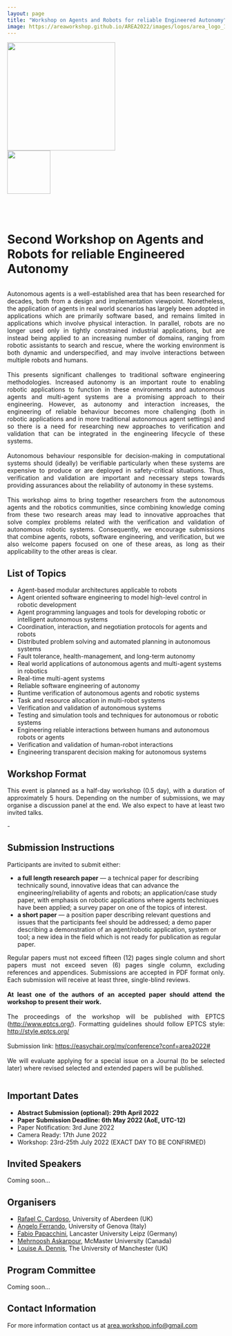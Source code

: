 ```yaml
---
layout: page
title: "Workshop on Agents and Robots for reliable Engineered Autonomy"
image: https://areaworkshop.github.io/AREA2022/images/logos/area_logo_1.png
---
```


<div class="columns large-7" >
<div markdown="1">

<!--<div style="float:left; clear:right; width:50%">
<img src="https://areaworkshop.github.io/AREA2022/images/logos/area_logo_1.png" style="width:250px"/>
</div>-->
<div>
<img src="https://areaworkshop.github.io/AREA2022/images/logos/area_logo_1.png" style="width:250px"/>
</div>

</div>
</div>

<div class="columns large-5" >
<div markdown="1">

<!--<div style="float:left; clear:right; width:50%">
<img src="https://areaworkshop.github.io/AREA2022/images/logos/ijcai_logo.png" style="width:100px"/>
</div>-->
<div>
<img src="https://areaworkshop.github.io/AREA2022/images/logos/ijcai_logo.png" style="width:100px"/>
</div>

</div>
</div>

<br />&nbsp;


# Second Workshop on Agents and Robots for reliable Engineered Autonomy

<div class="columns large-7" >
<div markdown="1">

<p align="justify">
  Autonomous agents is a well-established area that has been researched for decades, both from a design and implementation viewpoint.  Nonetheless, the application of agents in real world scenarios has largely been adopted in applications which are primarily software based, and remains limited in applications which involve physical interaction.
  In parallel, robots are no longer used only in tightly constrained industrial applications, but are instead being applied to an increasing number of domains, ranging from robotic assistants to search and rescue, where the working environment is both dynamic and underspecified, and may involve interactions between multiple robots and humans.<br>
<br>
  This presents significant challenges to traditional software engineering methodologies.  Increased autonomy is an important route to enabling robotic applications to function in these environments and autonomous agents and multi-agent systems are a promising approach to their engineering.  However, as autonomy and interaction increases, the engineering of reliable behaviour becomes more challenging (both in robotic applications and in more traditional autonomous agent settings) and so there is a need for researching new approaches to verification and validation that can be integrated in the engineering lifecycle of these systems.<br>
<br>
  Autonomous behaviour responsible for decision-making in computational systems should (ideally) be verifiable particularly when these systems are expensive to produce or are deployed in safety-critical situations. Thus, verification and validation are important and necessary steps towards providing assurances about the reliability of autonomy in these systems.<br>
<br>
  This workshop aims to bring together researchers from the autonomous agents and the robotics communities, since combining knowledge coming from these two research areas may lead to innovative approaches that solve complex problems related with the verification and validation of autonomous robotic systems. Consequently, we encourage submissions that combine agents, robots, software engineering, and verification, but we also welcome papers focused on one of these areas, as long as their applicability to the other areas is clear.
</p>

<!---
## Motivation

## Aim
--->

## List of Topics

<ul>
  <li> Agent-based modular architectures applicable to robots </li>
   <li> Agent oriented software engineering to model high-level control in robotic development </li>
   <li> Agent programming languages and tools for developing robotic or intelligent autonomous systems</li>
   <li> Coordination, interaction, and negotiation protocols for agents and robots</li>
   <li> Distributed problem solving and automated planning in autonomous systems</li>
   <li> Fault tolerance, health-management, and long-term autonomy</li>
   <li> Real world applications of autonomous agents and multi-agent systems in robotics</li>
   <li> Real-time multi-agent systems</li>
   <li> Reliable software engineering of autonomy</li>
   <li> Runtime verification of autonomous agents and robotic systems</li>
   <li> Task and resource allocation in multi-robot systems</li>
   <li> Verification and validation of autonomous systems</li>
   <li> Testing and simulation tools and techniques for autonomous or robotic systems</li>
   <li> Engineering reliable interactions between humans and autonomous robots or agents</li>
   <li> Verification and validation of human-robot interactions</li>
   <li> Engineering transparent decision making for autonomous systems</li>
</ul>


## Workshop Format

<p align="justify">
This event is planned as a half-day workshop (0.5 day), with a duration of approximately 5 hours. Depending on the number of submissions, we may organise a discussion panel at the end. We also expect to have at least two invited talks.
</p>
-

## Submission Instructions

<p align="justify">
Participants are invited to submit either:
<ul>
  <li><b>a full length research paper</b>
    &mdash;
    a technical paper for describing technically sound, innovative ideas that can advance the engineering/reliability of agents and robots;
    an application/case study paper, with emphasis on robotic applications where agents techniques have been applied;
    a survey paper on one of the topics of interest.</li>
  <li><b>a short paper</b>
    &mdash;
    a position paper describing relevant questions and issues that the participants feel should be addressed;
    a demo paper describing a demonstration of an agent/robotic application, system or tool;
    a new idea in the field which is not ready for publication as regular paper.</li>
</ul>
</p>
<p align="justify">
Regular papers must not exceed fifteen (12) pages single column and short papers must not exceed seven (6) pages single column, excluding references and appendices.
Submissions are accepted in PDF format only. Each submission will receive at least three, single-blind reviews.
<br><br>
<b>At least one of the authors of an accepted paper should attend the workshop to present their work. </b>
<br><br>
The proceedings of the workshop will be published with EPTCS (<a href="http://www.eptcs.org/">http://www.eptcs.org/</a>). Formatting guidelines should follow EPTCS style: <a href="http://style.eptcs.org/">http://style.eptcs.org/</a>
<br><br>
Submission link: <a href="https://easychair.org/my/conference?conf=area2022#">https://easychair.org/my/conference?conf=area2022#</a>
<br><br>
We will evaluate applying for a special issue on a Journal (to be selected later) where revised selected and extended papers will be published.
</p>

<!-- ## Accepted Papers

<div style="text-align:justify;">
<ul>
  <li>
  Peter Stringer, Rafael Cardoso, Xiaowei Huang and Louise Dennis. <i>Towards the Verification of Adaptable Reasoning in Autonomous Systems</i>.
  </li>
  <li>
  Eleonora Iotti, Giuseppe Petrosino, Stefania Monica and Federico Bergenti. <i>Early Experiments on Programming Autonomous Robots in Jadescript</i>.
  </li>
  <li>
  Livia Lestingi, Mehrnoosh Askarpour, Marcello Maria Bersani and Matteo Rossi. <i>Statistical Model Checking of Human-Robot Interaction Scenarios</i>.
  </li>
  <li>
  Victoria Edwards, Loy McGuire and Signe Redfield. <i>Establishing Reliable Robot Behavior using Capability Analysis Tables</i>.
  </li>
  <li>
  Simón C. Smith and Subramanian Ramamoorthy. <i>Semi-supervised Learning From Demonstration through Program Synthesis: An Inspection Robot Case Study</i>.
  </li>
  <li>
  Tuomas Halvari, Jukka K. Nurminen and Tommi Mikkonen. <i>Testing the Robustness of AutoML Systems</i>.
  </li>
  <li>
  Mehrnoosh Askarpour, Matteo Rossi and Omer Tiryakiler. <i>Co-Simulation of Human-Robot Collaboration: from Temporal Logic to 3D Simulation</i>.
  </li>
  <li>
  Connor Basich, Justin Svegliato and Shlomo Zilberstein. <i>Improving Competence for Reliable Autonomy</i>.
  </li>
  <li>
  Chidiebere Onyedinma, Patrick Gavigan and Babak Esfandiari. <i>Toward Campus Mail Delivery Using BDI</i>.
  </li>
  <li>
  Davide Ancona, Chiara Bassano, Manuela Chessa, Viviana Mascardi and Fabio Solari. <i>Engineering Reliable Interactions in the Reality-Artificiality Continuum</i>.
  </li>
</ul>
</div>

## Provisional programme : Friday 4th of September

The time is in <a href="https://time.is/it/CEST">CEST timezone</a>.

<table>
    <body>
        <tr>
            <th>13:00</th>
            <td colspan="4" class="stage-saturn">Welcome</td>
        </tr>
        <tr>
            <th>13:10</th>
            <td colspan="4" class="stage-earth">Keynote: <a href="https://sites.google.com/view/charles-lesire"> Charles Lesire </a>
              <span> Abstract: TBA
              </span>
            </td>
        </tr>
        <tr>
            <th>13:40</th>
            <td colspan="4" class="stage-venus">
            Question and Answer: Verification
            <span>
              Peter Stringer, Rafael Cardoso, Xiaowei Huang and Louise Dennis.
              <i>Towards the Verification of Adaptable Reasoning in Autonomous Systems</i>.
            </span>
            <br/>
            <span>
              Livia Lestingi, Mehrnoosh Askarpour, Marcello Maria Bersani and Matteo Rossi.
              <i>Statistical Model Checking of Human-Robot Interaction Scenarios</i>.
            </span>
            </td>
        </tr>
        <tr>
            <th>14:00</th>
            <td colspan="4" class="stage-mars">
            Question and Answer: Reliability
            <span>
              Victoria Edwards, Loy McGuire and Signe Redfield.
              <i>Establishing Reliable Robot Behavior using Capability Analysis Tables</i>.
            </span>
            <br/>
            <span>
              Connor Basich, Justin Svegliato and Shlomo Zilberstein.
              <i>Improving Competence for Reliable Autonomy</i>.
            </span>
            </td>
        </tr>
        <tr>
            <th>14:20</th>
            <td colspan="4" class="stage-venus">
            Question and Answer: Engineering
            <span>
              Eleonora Iotti, Giuseppe Petrosino, Stefania Monica and Federico Bergenti.
              <i>Early Experiments on Programming Autonomous Robots in Jadescript</i>.
            </span>
            <br/>
            <span>
              Chidiebere Onyedinma, Patrick Gavigan and Babak Esfandiari.
              <i>Toward Campus Mail Delivery Using BDI</i>.
            </span>
            </td>
        </tr>
       <tr>
            <th>14:40</th>
            <td colspan="4" class="stage-mercury">Break</td>
        </tr>
        <tr>
            <th>14:50</th>
            <td colspan="4" class="stage-earth">Keynote 2
              <span>TBA
              </span>
            </td>
        </tr>
        <tr>
            <th>15:20</th>
            <td colspan="4" class="stage-mars">
            Question and Answer: Learning
            <span>
              Simón C. Smith and Subramanian Ramamoorthy.
              <i>Semi-supervised Learning From Demonstration through Program Synthesis: An Inspection Robot Case Study</i>.
            </span>
            <br/>
            <span>
              Tuomas Halvari, Jukka K. Nurminen and Tommi Mikkonen.
              <i>Testing the Robustness of AutoML Systems</i>.
            </span>
            </td>
        </tr>
        <tr>
            <th>15:40</th>
            <td colspan="4" class="stage-venus">
            Question and Answer: Simulation
            <span>
              Mehrnoosh Askarpour, Matteo Rossi and Omer Tiryakiler.
              <i>Co-Simulation of Human-Robot Collaboration: from Temporal Logic to 3D Simulation</i>.
            </span>
            <br/>
            <span>
              	Davide Ancona, Chiara Bassano, Manuela Chessa, Viviana Mascardi and Fabio Solari	.
              <i>Engineering Reliable Interactions in the Reality-Artificiality Continuum</i>.
            </span>
            </td>
        </tr>
        <tr>
            <th>16:00</th>
            <td colspan="4" class="stage-earth">Keynote 3
              <span>TBA
              </span>
            </td>
        </tr>
        <tr>
            <th>16:30</th>
            <td colspan="4" class="stage-jupiter">Discussion panel
              <span> TBA
              </span>
            </td>
        </tr>
        <tr>
            <th>17:00</th>
            <td colspan="4" class="stage-saturn">Closing remarks
            </td>
        </tr>
    </body>
</table> -->

<div style="margin-top:10px;"></div>

<!-- ### Patronage

<a href="https://rainhub.org.uk/" target="_blank">
  <img align="left" src="https://areaworkshop.github.io/AREA2022/images/logos/RAIN.png" style="height:100px" style="width:100px" alt="RAIN Hub" title="RAIN Hub" hspace="10"/>
</a>
<a href="https://orcahub.org/" target="_blank">
  <img align="left" src="https://areaworkshop.github.io/AREA2022/images/logos/orca.jpeg" style="height:100px" style="width:100px" alt="ORCA Hub" title="ORCA Hub" hspace="10"/>
</a>
<a href="https://www.fairspacehub.org/" target="_blank">
  <img align="left" src="https://areaworkshop.github.io/AREA2022/images/logos/FAIR-SPACE_Logo_Col.png" style="height:100px" style="width:150px" alt="FAIR-SPACE Hub" title="FAIR-SPACE Hub" hspace="20"/>
</a>
<a href="https://www.consorzio-cini.it/index.php/en/labaiis-home" target="_blank">
  <img align="left" src="https://areaworkshop.github.io/AREA2022/images/logos/Logo_AIIS.jpg" style="height:140px" style="width:140px" alt="Milano - Bicocca Node of theAIIS(ArtificialIntelligence andIntelligentSystems) CINI National Lab" title="Milano - Bicocca Node of theAIIS(ArtificialIntelligence andIntelligentSystems) CINI National Lab"/>
</a> -->

<!-- <br />&nbsp;
<br />&nbsp;
<br />&nbsp;
<br />&nbsp;
<br />&nbsp; -->

<!-- ### Media Partner

<a href="https://www.mdpi.com/journal/jsan" target="_blank">
  <img align="left" src="https://areaworkshop.github.io/AREA2022/images/logos/JSAN_partnership.png" style="height:200px" style="width:200px" alt="Journal of Sensor and Actuator Networks" title="Journal of Sensor and Actuator Networks" hspace="20"/>
</a>
<a href="https://www.mdpi.com/journal/computers" target="_blank">
  <img align="left" src="https://areaworkshop.github.io/AREA2022/images/logos/Computers_partnership-01.png" style="height:200px" style="width:200px" alt="Computers — Open Access Journal" title="Computers — Open Access Journal" hspace="20"/>
</a>
-->

</div>
</div>

<div class="columns large-5" >
<div markdown="1">


## Important Dates

<ul>
<li><b>Abstract Submission (optional): 29th April 2022</b></li>
<li><b>Paper Submission Deadline: 6th May 2022 (AoE, UTC-12)</b></li>
<li>Paper Notification: 3rd June 2022</li>
<li>Camera Ready: 17th June 2022</li>
<li>Workshop: 23rd-25th July 2022 (EXACT DAY TO BE CONFIRMED)</li>
</ul>


<!-- <ul>
<li><b><s>Paper Submission Deadline: 10th May 2020 (AoE, UTC-12)</s></b></li>
<li><s>Paper Notification: 10th June 2020</s></li>
<li>Camera Ready: 10th July 2020</li>
<li>Workshop: 29th or 30th August or 4th or 5th September 2020</li>
  <br>
*AREA 2020 will be held virtually. More information about the format and confirmation of the exact date of the workshop will follow as soon as it is confirmed with the ijcai workshop chairs.
</ul> -->

## Invited Speakers

Coming soon...

<!-- <ul>
<li><a href="https://sites.google.com/view/charles-lesire" target="_blank">Charles Lesire</a>, Senior Research Fellow at ONERA (French Aerospace Lab) (France)</li>
  <li>to be announced</li>
</ul> -->

## Organisers

<ul>
  <li><a href="https://rafaelcaue.github.io/" target="_blank">Rafael C. Cardoso</a>, University of Aberdeen (UK)</li>
  <li><a href="https://angeloferrando.github.io/website/" target="_blank">Angelo Ferrando</a>, University of Genova (Italy)</li>
  <li><a href="https://www.research.lancs.ac.uk/portal/en/people/fabio-papacchini" target="_blank">Fabio Papacchini</a>, Lancaster University Leipz (Germany)</li>
  <li><a href="https://askarpour.github.io/" target="_blank">Mehrnoosh Askarpour</a>, McMaster University (Canada)</li>
  <li><a href="https://www.research.manchester.ac.uk/portal/louise.dennis.html" target="_blank">Louise A. Dennis</a>, The University of Manchester (UK)</li>
</ul>

## Program Committee

Coming soon...

<!-- <ul>
<li>Gleifer Vaz Alves, Federal University of Technology – Paraná (Brazil)</li>
<li>Mehrnoosh Askarpour, Politecnico di Milano (Italy)</li>
<li>Amel Bennaceur, The Open University (UK)</li>
<li>Olivier Boissier, Mines Saint-Étienne (France)</li>
<li>Rafael H. Bordini, PUCRS (Brazil)</li>
<li>Jürgen Dix, Clausthal University of Technology (Germany)</li>
<li>Michael Fisher, University of Liverpool (UK)</li>
<li>Meng Guo, Bosch Center for Artificial Intelligence (Germany)</li>
<li>Nico Hochgeschwender, Hochschule Bonn-Rhein-Sieg (Germany)</li>
<li>Jomi F. Hübner, UFSC (Brazil)</li>
<li>Bruno Lacerda, University of Oxford (UK)</li>
<li>Brian Logan, University of Nottingham (UK)</li>
<li>Leonardo Mariani, University of Milano Bicocca (Italy)</li>
<li>Viviana Mascardi, Genoa University (Italy)</li>
<li>Ilaria Matteucci, Istituto di Informatica e Telematica, CNR (Italy)</li>
<li>Ettore Merlo, Ecole Polytechnique of Montreal (Canada)</li>
<li>Alexandre de Oliverira Zamberlan, UFN (Brazil)</li>
<li>Eva Onaindia, Polytechnic University of Valencia (Spain)</li>
<li>John-Paul Ore, Department of Computer Science at NC State University (US)</li>
<li>Liliana Pasquale, University College Dublin and  Lero - the Irish Software Research Centre (Ireland)</li>
<li>Fabrizio Pastore, SnT Centre for Security Reliability and Trust (Luxembourg)</li>
<li>Patrizio Pelliccione, Chalmers | University of Gothenburg (Sweden) and University of L'Aquila (Italy)</li>
<li>Pedro Ribeiro, University of York (UK)</li>
<li>Alessandro Ricci, University of Bologna (Italy)</li>
<li>Ana Paula Rocha, University of Porto (Portugal)</li>
<li>Oliviero Riganelli, University of Milano Bicocca (Italy)</li>
<li>Lavindra da Silva, University of Cambridge (UK)</li>
<li>Christos Tsigkanos, Technical University of Vienna (Austria)</li>
</ul> -->

## Contact Information

For more information contact us at <a href="mailto:area.workshop.info@gmail.com">area.workshop.info@gmail.com</a>

</div>
</div>
